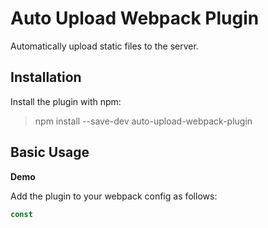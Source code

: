 # Auto Upload Webpack Plugin

Automatically upload static files to the server.

## Installation

Install the plugin with npm:

> npm install --save-dev auto-upload-webpack-plugin

## Basic Usage

**Demo**

Add the plugin to your webpack config as follows:

```javascript
const 
```
